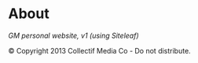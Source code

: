 About
=====

*GM personal website, v1 (using Siteleaf)*

© Copyright 2013 Collectif Media Co - Do not distribute.